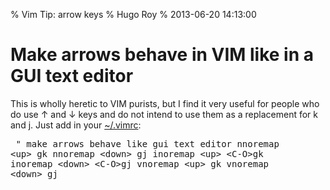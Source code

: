 % Vim Tip: arrow keys
% Hugo Roy
% 2013-06-20 14:13:00

# Make arrows behave in VIM like in a GUI text editor

This is wholly heretic to VIM purists, but I find it very useful
for people who do use ↑ and ↓ keys and do not intend to use them
as a replacement for k and j. Just add in your <a
href="https://github.com/hugoroy/.vim/blob/master/vimrc">~/.vimrc</a>:

<script src="https://gist.github.com/hugoroy/5822226.js"></script>
<noscript><pre>
" make arrows behave like gui text editor
nnoremap &lt;up&gt; gk
nnoremap &lt;down&gt; gj
inoremap &lt;up&gt; &lt;C-O&gt;gk
inoremap &lt;down&gt; &lt;C-O&gt;gj
vnoremap &lt;up&gt; gk
vnoremap &lt;down&gt; gj
</pre></noscript>
